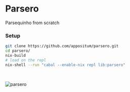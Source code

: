 # Parsero
Parsequinho from scratch

### Setup
```bash
git clone https://github.com/appositum/parsero.git
cd parsero/
nix-build
# load on the repl
nix-shell --run "cabal --enable-nix repl lib:parsero"
```
<br>

![parsero](https://media.discordapp.net/attachments/429110044995616780/519744240990027787/unknown.png)
